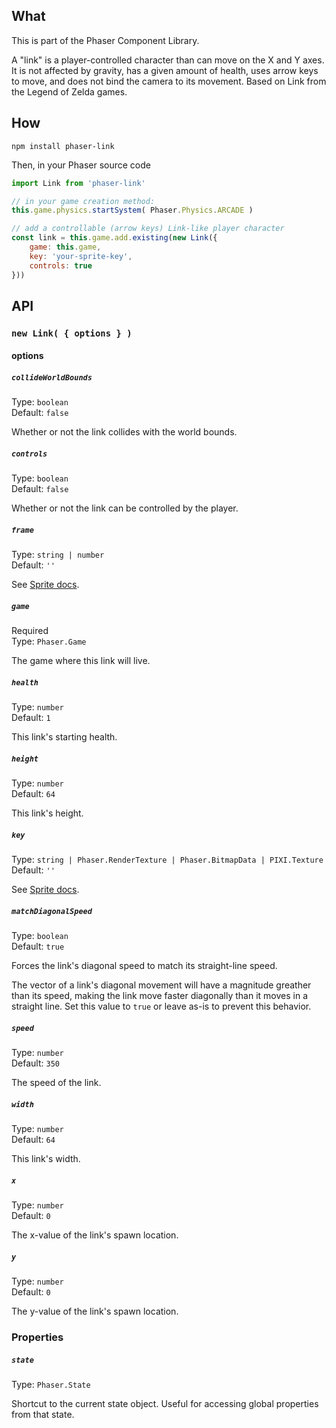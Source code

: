 ## What
This is part of the Phaser Component Library.

A "link" is a player-controlled character than can move on the X and Y axes. It is not affected by gravity, has a given amount of health, uses arrow keys to move, and does not bind the camera to its movement. Based on Link from the Legend of Zelda games.

## How
`npm install phaser-link`

Then, in your Phaser source code

```js
import Link from 'phaser-link'

// in your game creation method:
this.game.physics.startSystem( Phaser.Physics.ARCADE )

// add a controllable (arrow keys) Link-like player character
const link = this.game.add.existing(new Link({
    game: this.game,
    key: 'your-sprite-key',
    controls: true
}))
```

## API

### `new Link( { options } )`

#### options

##### `collideWorldBounds`

Type: `boolean`<br>
Default: `false`

Whether or not the link collides with the world bounds.

##### `controls`

Type: `boolean`<br>
Default: `false`

Whether or not the link can be controlled by the player.

##### `frame`

Type: `string | number`<br>
Default: `''`

See [Sprite docs](https://phaser.io/docs/2.6.2/Phaser.Sprite.html).

##### `game`

Required<br>
Type: `Phaser.Game`

The game where this link will live.

##### `health`

Type: `number`<br>
Default: `1`

This link's starting health.

##### `height`

Type: `number`<br>
Default: `64`

This link's height.

##### `key`

Type: `string | Phaser.RenderTexture | Phaser.BitmapData | PIXI.Texture`<br>
Default: `''`

See [Sprite docs](https://phaser.io/docs/2.6.2/Phaser.Sprite.html).

##### `matchDiagonalSpeed`

Type: `boolean`<br>
Default: `true`

Forces the link's diagonal speed to match its straight-line speed.

The vector of a link's diagonal movement will have a magnitude greather than its speed, making the link move faster diagonally than it moves in a straight line. Set this value to `true` or leave as-is to prevent this behavior.

##### `speed`

Type: `number`<br>
Default: `350`

The speed of the link.

##### `width`

Type: `number`<br>
Default: `64`

This link's width.

##### `x`

Type: `number`<br>
Default: `0`

The x-value of the link's spawn location.

##### `y`

Type: `number`<br>
Default: `0`

The y-value of the link's spawn location.

### Properties

##### `state`

Type: `Phaser.State`

Shortcut to the current state object. Useful for accessing global properties from that state.
